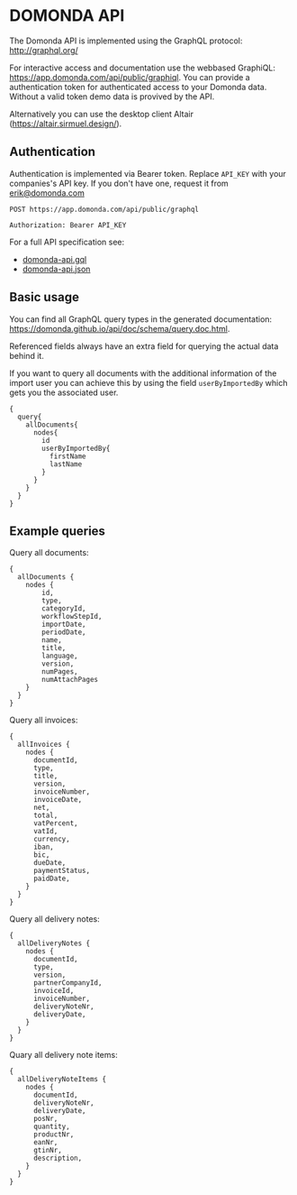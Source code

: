 # DOMONDA API

The Domonda API is implemented using the GraphQL protocol: http://graphql.org/

For interactive access and documentation use the webbased GraphiQL: <https://app.domonda.com/api/public/graphiql>.
You can provide a authentication token for authenticated access to your Domonda data. 
Without a valid token demo data is provived by the API.

Alternatively you can use the desktop client Altair (<https://altair.sirmuel.design/>).


## Authentication

Authentication is implemented via Bearer token. Replace `API_KEY` with your companies's API key. If you don't have one, request it from erik@domonda.com

```http
POST https://app.domonda.com/api/public/graphql

Authorization: Bearer API_KEY
```


For a full API specification see:

* [domonda-api.gql](domonda-api.gql)
* [domonda-api.json](domonda-api.json)


## Basic usage

You can find all GraphQL query types in the generated documentation: <https://domonda.github.io/api/doc/schema/query.doc.html>.

Referenced fields always have an extra field for querying the actual data behind it.

If you want to query all documents with the additional information of the import user you can achieve this by using the 
field `userByImportedBy` which gets you the associated user. 

```gql
{
  query{
    allDocuments{
      nodes{
        id
        userByImportedBy{
          firstName
          lastName
        }
      }
    }
  }
}
```


## Example queries

Query all documents:

```gql
{
  allDocuments {
    nodes {
        id,
        type,
        categoryId,
        workflowStepId,
        importDate,
        periodDate,
        name,
        title,
        language,
        version,
        numPages,
        numAttachPages
    }
  }
}
```

Query all invoices:

```gql
{
  allInvoices {
    nodes {
      documentId,
      type,
      title,
      version,
      invoiceNumber,
      invoiceDate,
      net,
      total,
      vatPercent,
      vatId,
      currency,
      iban,
      bic,
      dueDate,
      paymentStatus,
      paidDate,
    }
  }
}
```

Query all delivery notes:

```gql
{
  allDeliveryNotes {
    nodes {
      documentId,
      type,
      version,
      partnerCompanyId,
      invoiceId,
      invoiceNumber,
      deliveryNoteNr,
      deliveryDate,
    }
  }
}
```

Quary all delivery note items:

```gql
{
  allDeliveryNoteItems {
    nodes {
      documentId,
      deliveryNoteNr,
      deliveryDate,
      posNr,
      quantity,
      productNr,
      eanNr,
      gtinNr,
      description,
    }
  }
}
```
